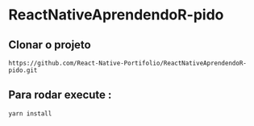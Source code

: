 # ReactNativeAprendendoR-pido



## Clonar o projeto 

```
https://github.com/React-Native-Portifolio/ReactNativeAprendendoR-pido.git

```

## Para rodar execute : 

```
yarn install 

```
